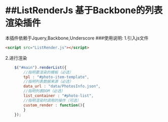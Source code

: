 ##ListRenderJs 基于Backbone的列表渲染插件
======================================
本插件依赖于Jquery,Backbone,Underscore
###使用说明:
1.引入js文件
```html
<script src="ListRender.js"></script>
```
2.进行渲染
```js
	$("#main").renderList({
		//指明要渲染的模板（必选）
		tpl : "#photo-item-template",
		//指明列表数据来源（必选）
        data_url : "data/PhotosInfo.json",
        //指明列表DOM（必选）
        list_container : "#photo-list",
        //指明渲染时调用的操作（可选）
        custom_render : function(){
        }
	});
```